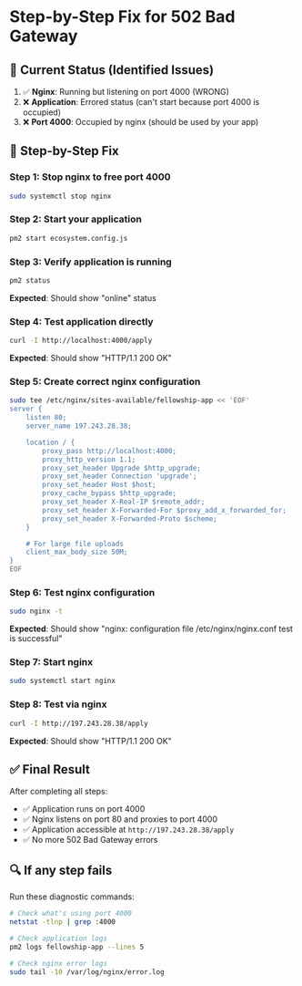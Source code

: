 # Step-by-Step Fix for 502 Bad Gateway

## 🚨 **Current Status (Identified Issues)**

1. ✅ **Nginx**: Running but listening on port 4000 (WRONG)
2. ❌ **Application**: Errored status (can't start because port 4000 is occupied)
3. ❌ **Port 4000**: Occupied by nginx (should be used by your app)

## 🔧 **Step-by-Step Fix**

### **Step 1: Stop nginx to free port 4000**
```bash
sudo systemctl stop nginx
```

### **Step 2: Start your application**
```bash
pm2 start ecosystem.config.js
```

### **Step 3: Verify application is running**
```bash
pm2 status
```
**Expected**: Should show "online" status

### **Step 4: Test application directly**
```bash
curl -I http://localhost:4000/apply
```
**Expected**: Should show "HTTP/1.1 200 OK"

### **Step 5: Create correct nginx configuration**
```bash
sudo tee /etc/nginx/sites-available/fellowship-app << 'EOF'
server {
    listen 80;
    server_name 197.243.28.38;

    location / {
        proxy_pass http://localhost:4000;
        proxy_http_version 1.1;
        proxy_set_header Upgrade $http_upgrade;
        proxy_set_header Connection 'upgrade';
        proxy_set_header Host $host;
        proxy_cache_bypass $http_upgrade;
        proxy_set_header X-Real-IP $remote_addr;
        proxy_set_header X-Forwarded-For $proxy_add_x_forwarded_for;
        proxy_set_header X-Forwarded-Proto $scheme;
    }

    # For large file uploads
    client_max_body_size 50M;
}
EOF
```

### **Step 6: Test nginx configuration**
```bash
sudo nginx -t
```
**Expected**: Should show "nginx: configuration file /etc/nginx/nginx.conf test is successful"

### **Step 7: Start nginx**
```bash
sudo systemctl start nginx
```

### **Step 8: Test via nginx**
```bash
curl -I http://197.243.28.38/apply
```
**Expected**: Should show "HTTP/1.1 200 OK"

## ✅ **Final Result**

After completing all steps:
- ✅ Application runs on port 4000
- ✅ Nginx listens on port 80 and proxies to port 4000
- ✅ Application accessible at `http://197.243.28.38/apply`
- ✅ No more 502 Bad Gateway errors

## 🔍 **If any step fails**

Run these diagnostic commands:
```bash
# Check what's using port 4000
netstat -tlnp | grep :4000

# Check application logs
pm2 logs fellowship-app --lines 5

# Check nginx error logs
sudo tail -10 /var/log/nginx/error.log
```